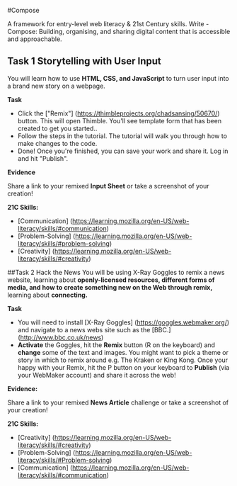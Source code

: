 #Compose

A framework for entry-level web literacy & 21st Century skills. Write - Compose: Building, organising, and sharing digital content that is accessible and approachable.

## Task 1 Storytelling with User Input
You will learn how to use **HTML, CSS, and JavaScript** to turn user input into a brand new story on a webpage.

**Task**
* Click the ["Remix"] (https://thimbleprojects.org/chadsansing/50670/) button. This will open Thimble. You'll see template form that has been created to get you started..
* Follow the steps in the tutorial. The tutorial will walk you through how to make changes to the code.
* Done! Once you're finished, you can save your work and share it. Log in and hit "Publish".

**Evidence**

Share a link to your remixed **Input Sheet** or take a screenshot of your creation!

**21C Skills:**

* [Communication] (https://learning.mozilla.org/en-US/web-literacy/skills/#communication)
* [Problem-Solving] (https://learning.mozilla.org/en-US/web-literacy/skills/#problem-solving)
* [Creativity] (https://learning.mozilla.org/en-US/web-literacy/skills/#creativity)

##Task 2 Hack the News
You will be using X-Ray Goggles to remix a news website, learning about **openly-licensed resources, different forms of media, and how to create something new on the Web through remix,** learning about **connecting.**

**Task**

* You will need to install [X-Ray Goggles] (https://goggles.webmaker.org/) and navigate to a news webs site such as the [BBC.] (http://www.bbc.co.uk/news)
* **Activate** the Goggles, hit the **Remix** button (R on the keyboard) and **change** some of the text and images. You might want to pick a theme or story in which to remix around e.g. The Kraken or King Kong.
Once your happy with your Remix, hit the P button on your keyboard to **Publish** (via your WebMaker account) and share it across the web!

**Evidence:**

Share a link to your remixed **News Article** challenge or take a screenshot of your creation!

**21C Skills:**

* [Creativity] (https://learning.mozilla.org/en-US/web-literacy/skills/#creativity)
* [Problem-Solving] (https://learning.mozilla.org/en-US/web-literacy/skills/#Problem-solving)
* [Communication] (https://learning.mozilla.org/en-US/web-literacy/skills/#communication)
